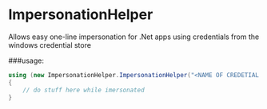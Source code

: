 # ImpersonationHelper
Allows easy one-line impersonation for .Net apps using credentials from the windows credential store

###usage:

```csharp
using (new ImpersonationHelper.ImpersonationHelper("<NAME OF CREDETIAL AS APPEARS IN WINDOWS CREDENTIAL STORE>"))
{
    // do stuff here while imersonated
}
```

